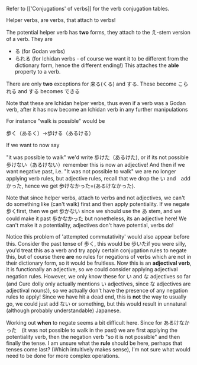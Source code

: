 Refer to [['Conjugations' of verbs]] for the verb conjugation tables.

Helper verbs, are verbs, that attach to verbs!

The potential helper verb has **two** forms, they attach to the え-stem version of a verb. They are

- る (for Godan verbs)
- られる (for Ichidan verbs - of course we want it to be different from the dictionary form, hence the different ending!)
This attaches the **able** property to a verb. 

There are only **two** exceptions for 来る(くる) and する. These become こられる and する becomes できる

Note that these are Ichidan helper verbs, thus even if a verb was a Godan verb, after it has now become an Ichidan verb in any further manipulations

For instance "walk is possible" would be

歩く（あるく）→歩ける（あるける）

If we want to now say 

"it was possible to walk" we'd write 歩けた（あるけた), or if its not possible 歩けない（あるけない）remember this is now an adjective! And then if we want negative past, i.e. "It was not possible to walk" we are no longer applying verb rules, but adjective rules, recall that we drop the い and　add かった, hence we get 歩けなかった=(あるけなかった).

Note that since helper verbs, attach to verbs and not adjectives, we can't do something like (can't walk) first and then apply potentiality. If we negate 歩くfirst, then we get 歩かない since we should use the あ stem, and we could make it past 歩かなかった but nonetheless, its an adjective here! We can't make it a potentiality, adjectives don't have potential, verbs do!

Notice this problem of 'attempted commutativity' would also appear before this. Consider the past tense of 歩く, this would be 歩いたif you were silly, you'd treat this as a verb and try apply certain conjugation rules to negate this, but of course there **are** no rules for negations of verbs which are not in their dictionary form, so it would be fruitless. Now this is an **adjectival verb**, it is functionally an adjective, so we could consider applying adjectival negation rules. However, we only know these for い and な adjectives so far (and Cure dolly only actually mentions い adjectives, since な adjectives are adjectival nouns)), so we actually don't have the presence of any negation rules to apply! Since we have hit a dead end, this is **not** the way to usually go, we could just add ない or something, but this would result in unnatural (although probably understandable) Japanese.

Working out **when** to negate seems a bit difficult here. Since for あるけなかった　(it was not possible to walk in the past) we are first applying the potentiality verb, then the negation verb "so it is not possible" and then finally the tense. I am unsure what the **rule** should be here, perhaps that tenses come last? (Which intuitively makes sense), I'm not sure what would need to be done for more complex operations.